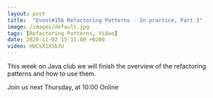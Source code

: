 ```yaml
---
layout: post
title:  "Event#156 Refactoring Patterns - In practice, Part 3"
image: /images/default.jpg
tags: [Refactoring Patterns, Video]
date: 2020-11-02 15:11:00 +0200
video: HUCsX1XSb7U
---
```


This week on Java club we will finish the overview of the refactoring patterns and how to use them. []()

Join us next Thursday, at 10:00 Online
